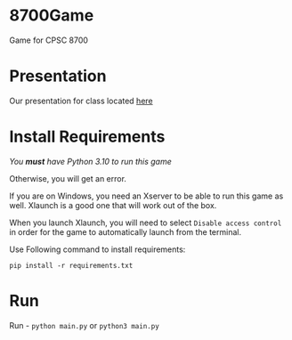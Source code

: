 # 8700Game

Game for CPSC 8700

# Presentation

Our presentation for class located [here](./8700SnakeGamePres.pdf) 

# Install Requirements

*You ***must*** have Python 3.10 to run this game*

Otherwise, you will get an error. 

If you are on Windows, you need an Xserver to be able to run this game as well. Xlaunch is a good one that will work out of the box. 

When you launch Xlaunch, you will need to select `Disable access control` in order for the game to automatically launch from the terminal.

Use Following command to install requirements:

```
pip install -r requirements.txt
```

# Run

Run -  ```python main.py``` or ```python3 main.py```
